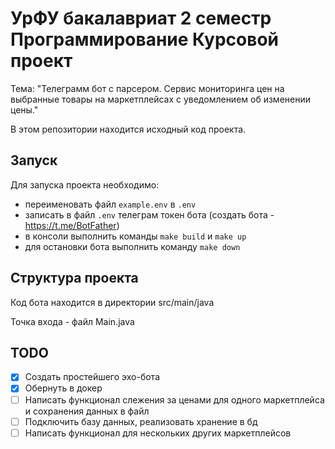 # УрФУ бакалавриат 2 семестр Программирование Курсовой проект

Тема: "Телеграмм бот с парсером. Сервис мониторинга цен на выбранные товары на маркетплейсах с уведомлением об изменении цены."

В этом репозитории находится исходный код проекта.

## Запуск
Для запуска проекта необходимо:
- переименовать файл `example.env` в `.env`
- записать в файл `.env` телеграм токен бота (создать бота - https://t.me/BotFather)
- в консоли выполнить команды `make build` и `make up`
- для остановки бота выполнить команду `make down`

## Структура проекта

Код бота находится в директории src/main/java

Точка входа - файл Main.java

## TODO
- [x] Создать простейшего эхо-бота
- [x] Обернуть в докер
- [ ] Написать функционал слежения за ценами для одного маркетплейса и сохранения данных в файл
- [ ] Подключить базу данных, реализовать хранение в бд
- [ ] Написать функционал для нескольких других маркетплейсов
